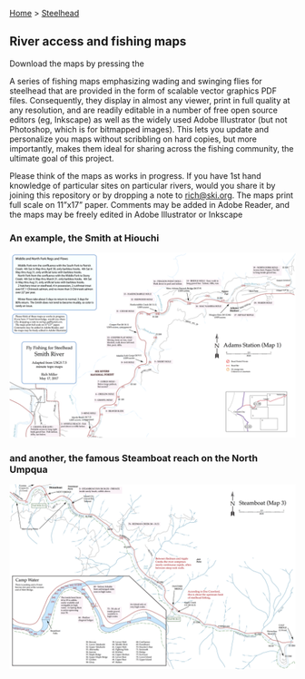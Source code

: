 [Home](https://rhexman.github.io) > [Steelhead](https://rhexman.github.io/Steelhead/)

## River access and fishing maps

Download the maps by pressing the

A series of fishing maps emphasizing wading and swinging flies for steelhead that are provided in the form of scalable vector graphics PDF files.  Consequently, they display in almost any viewer, print in full quality at any resolution, and are readily editable in a number of free open source editors (eg, Inkscape) as well as the widely used Adobe Illustrator (but not Photoshop, which is for bitmapped images). This lets you update and personalize you maps without scribbling on hard copies, but more importantly, makes them ideal for sharing across the fishing community, the ultimate goal of this project.

Please think of the maps as works in progress. If you have 1st hand knowledge of particular sites on particular rivers, would you share it by joining this repository or by dropping a note to rich@ski.org. The maps print full scale on 11”x17” paper. Comments may be added in Adobe Reader, and the maps may be freely edited in Adobe Illustrator or Inkscape

### An example, the Smith at Hiouchi

![An example](Smith_1_Adams.png)


### and another, the famous Steamboat reach on the North Umpqua

![Another](NF_3_Steamboat.png)

